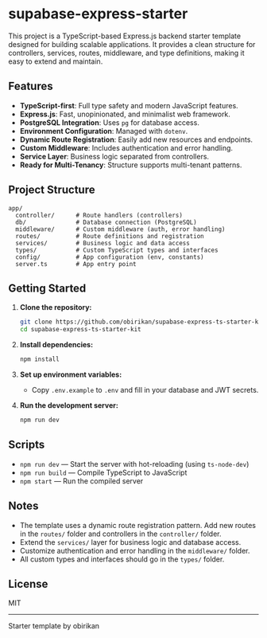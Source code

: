 # supabase-express-starter

This project is a TypeScript-based Express.js backend starter template designed for building scalable applications. It provides a clean structure for controllers, services, routes, middleware, and type definitions, making it easy to extend and maintain.

## Features
- **TypeScript-first**: Full type safety and modern JavaScript features.
- **Express.js**: Fast, unopinionated, and minimalist web framework.
- **PostgreSQL Integration**: Uses `pg` for database access.
- **Environment Configuration**: Managed with `dotenv`.
- **Dynamic Route Registration**: Easily add new resources and endpoints.
- **Custom Middleware**: Includes authentication and error handling.
- **Service Layer**: Business logic separated from controllers.
- **Ready for Multi-Tenancy**: Structure supports multi-tenant patterns.

## Project Structure

```
app/
  controller/      # Route handlers (controllers)
  db/              # Database connection (PostgreSQL)
  middleware/      # Custom middleware (auth, error handling)
  routes/          # Route definitions and registration
  services/        # Business logic and data access
  types/           # Custom TypeScript types and interfaces
  config/          # App configuration (env, constants)
  server.ts        # App entry point
```

## Getting Started

1. **Clone the repository:**
   ```sh
   git clone https://github.com/obirikan/supabase-express-ts-starter-kit.git
   cd supabase-express-ts-starter-kit
   ```

2. **Install dependencies:**
   ```sh
   npm install
   ```

3. **Set up environment variables:**
   - Copy `.env.example` to `.env` and fill in your database and JWT secrets.

4. **Run the development server:**
   ```sh
   npm run dev
   ```

## Scripts

- `npm run dev` — Start the server with hot-reloading (using `ts-node-dev`)
- `npm run build` — Compile TypeScript to JavaScript
- `npm start` — Run the compiled server

## Notes

- The template uses a dynamic route registration pattern. Add new routes in the `routes/` folder and controllers in the `controller/` folder.
- Extend the `services/` layer for business logic and database access.
- Customize authentication and error handling in the `middleware/` folder.
- All custom types and interfaces should go in the `types/` folder.

## License

MIT

---
Starter template by obirikan